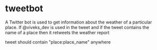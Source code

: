 # tweetbot
A Twitter bot is used to get information about the weather of a particular place. If @viveks_dev is used in the tweet and if the tweet contains the name of a place then it retweets the weather report

tweet should contain "place:place_name" anywhere
